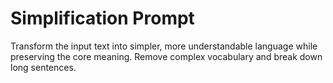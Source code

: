 # Simplification Prompt

Transform the input text into simpler, more understandable language while preserving the core meaning. Remove complex vocabulary and break down long sentences.
